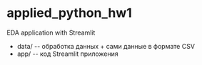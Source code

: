 # applied_python_hw1
EDA application with Streamlit

- data/ -- обработка данных + сами данные в формате CSV
- app/ -- код Streamlit приложения
